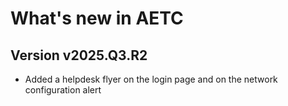 # What's new in AETC

## Version v2025.Q3.R2

>
- Added a helpdesk flyer on the login page and on the network configuration alert